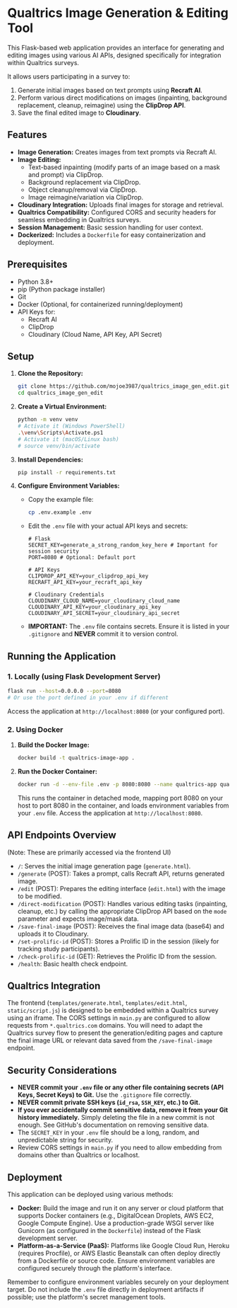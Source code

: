# Qualtrics Image Generation & Editing Tool

This Flask-based web application provides an interface for generating and editing images using various AI APIs, designed specifically for integration within Qualtrics surveys.

It allows users participating in a survey to:
1. Generate initial images based on text prompts using **Recraft AI**.
2. Perform various direct modifications on images (inpainting, background replacement, cleanup, reimagine) using the **ClipDrop API**.
3. Save the final edited image to **Cloudinary**.

## Features

-   **Image Generation:** Creates images from text prompts via Recraft AI.
-   **Image Editing:**
    -   Text-based inpainting (modify parts of an image based on a mask and prompt) via ClipDrop.
    -   Background replacement via ClipDrop.
    -   Object cleanup/removal via ClipDrop.
    -   Image reimagine/variation via ClipDrop.
-   **Cloudinary Integration:** Uploads final images for storage and retrieval.
-   **Qualtrics Compatibility:** Configured CORS and security headers for seamless embedding in Qualtrics surveys.
-   **Session Management:** Basic session handling for user context.
-   **Dockerized:** Includes a `Dockerfile` for easy containerization and deployment.

## Prerequisites

-   Python 3.8+
-   pip (Python package installer)
-   Git
-   Docker (Optional, for containerized running/deployment)
-   API Keys for:
    -   Recraft AI
    -   ClipDrop
    -   Cloudinary (Cloud Name, API Key, API Secret)

## Setup

1.  **Clone the Repository:**
    ```bash
    git clone https://github.com/mojoe3987/qualtrics_image_gen_edit.git
    cd qualtrics_image_gen_edit
    ```

2.  **Create a Virtual Environment:**
    ```bash
    python -m venv venv
    # Activate it (Windows PowerShell)
    .\venv\Scripts\Activate.ps1
    # Activate it (macOS/Linux bash)
    # source venv/bin/activate
    ```

3.  **Install Dependencies:**
    ```bash
    pip install -r requirements.txt
    ```

4.  **Configure Environment Variables:**
    *   Copy the example file:
        ```bash
        cp .env.example .env
        ```
    *   Edit the `.env` file with your actual API keys and secrets:
        ```dotenv
        # Flask
        SECRET_KEY=generate_a_strong_random_key_here # Important for session security
        PORT=8080 # Optional: Default port

        # API Keys
        CLIPDROP_API_KEY=your_clipdrop_api_key
        RECRAFT_API_KEY=your_recraft_api_key

        # Cloudinary Credentials
        CLOUDINARY_CLOUD_NAME=your_cloudinary_cloud_name
        CLOUDINARY_API_KEY=your_cloudinary_api_key
        CLOUDINARY_API_SECRET=your_cloudinary_api_secret
        ```
    *   **IMPORTANT:** The `.env` file contains secrets. Ensure it is listed in your `.gitignore` and **NEVER** commit it to version control.

## Running the Application

### 1. Locally (using Flask Development Server)

```bash
flask run --host=0.0.0.0 --port=8080
# Or use the port defined in your .env if different
```
Access the application at `http://localhost:8080` (or your configured port).

### 2. Using Docker

1.  **Build the Docker Image:**
    ```bash
    docker build -t qualtrics-image-app .
    ```

2.  **Run the Docker Container:**
    ```bash
    docker run -d --env-file .env -p 8080:8080 --name qualtrics-app qualtrics-image-app
    ```
    This runs the container in detached mode, mapping port 8080 on your host to port 8080 in the container, and loads environment variables from your `.env` file. Access the application at `http://localhost:8080`.

## API Endpoints Overview

(Note: These are primarily accessed via the frontend UI)

-   `/`: Serves the initial image generation page (`generate.html`).
-   `/generate` (POST): Takes a prompt, calls Recraft API, returns generated image.
-   `/edit` (POST): Prepares the editing interface (`edit.html`) with the image to be modified.
-   `/direct-modification` (POST): Handles various editing tasks (inpainting, cleanup, etc.) by calling the appropriate ClipDrop API based on the `mode` parameter and expects image/mask data.
-   `/save-final-image` (POST): Receives the final image data (base64) and uploads it to Cloudinary.
-   `/set-prolific-id` (POST): Stores a Prolific ID in the session (likely for tracking study participants).
-   `/check-prolific-id` (GET): Retrieves the Prolific ID from the session.
-   `/health`: Basic health check endpoint.

## Qualtrics Integration

The frontend (`templates/generate.html`, `templates/edit.html`, `static/script.js`) is designed to be embedded within a Qualtrics survey using an iframe. The CORS settings in `main.py` are configured to allow requests from `*.qualtrics.com` domains. You will need to adapt the Qualtrics survey flow to present the generation/editing pages and capture the final image URL or relevant data saved from the `/save-final-image` endpoint.

## Security Considerations

*   **NEVER commit your `.env` file or any other file containing secrets (API Keys, Secret Keys) to Git.** Use the `.gitignore` file correctly.
*   **NEVER commit private SSH keys (`id_rsa`, `SSH_KEY`, etc.) to Git.**
*   **If you ever accidentally commit sensitive data, remove it from your Git history immediately.** Simply deleting the file in a new commit is not enough. See GitHub's documentation on removing sensitive data.
*   The `SECRET_KEY` in your `.env` file should be a long, random, and unpredictable string for security.
*   Review CORS settings in `main.py` if you need to allow embedding from domains other than Qualtrics or localhost.

## Deployment

This application can be deployed using various methods:

*   **Docker:** Build the image and run it on any server or cloud platform that supports Docker containers (e.g., DigitalOcean Droplets, AWS EC2, Google Compute Engine). Use a production-grade WSGI server like Gunicorn (as configured in the `Dockerfile`) instead of the Flask development server.
*   **Platform-as-a-Service (PaaS):** Platforms like Google Cloud Run, Heroku (requires Procfile), or AWS Elastic Beanstalk can often deploy directly from a Dockerfile or source code. Ensure environment variables are configured securely through the platform's interface.

Remember to configure environment variables securely on your deployment target. Do not include the `.env` file directly in deployment artifacts if possible; use the platform's secret management tools.
